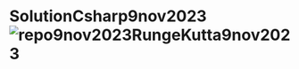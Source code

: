 # SolutionCsharp9nov2023![repo9nov2023RungeKutta9nov2023](https://github.com/KrisBorre/SolutionCsharp9nov2023/assets/135237046/5453db06-db0d-4fad-8ba1-2ca579f0ca68)
